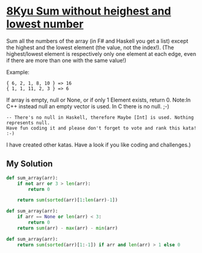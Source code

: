 # [8Kyu Sum without heighest and lowest number](https://www.codewars.com/kata/sum-without-highest-and-lowest-number)
    
Sum all the numbers of the array (in F# and Haskell you get a list) except the highest and the lowest element (the value, not the index!).
(The highest/lowest element is respectively only one element at each edge, even if there are more than one with the same value!)

Example:

```
{ 6, 2, 1, 8, 10 } => 16
{ 1, 1, 11, 2, 3 } => 6
```

If array is empty, null or None, or if only 1 Element exists, return 0.
Note:In C++ instead null an empty vector is used. In C there is no null. ;-) 

```
-- There's no null in Haskell, therefore Maybe [Int] is used. Nothing represents null.
Have fun coding it and please don't forget to vote and rank this kata! :-)
```

I have created other katas. Have a look if you like coding and challenges.)

## My Solution

```python
def sum_array(arr):
    if not arr or 3 > len(arr):
        return 0

    return sum(sorted(arr)[1:len(arr)-1])
```
```python
def sum_array(arr):
    if arr == None or len(arr) < 3:
        return 0
    return sum(arr) - max(arr) - min(arr)
```
```python
def sum_array(arr):
    return sum(sorted(arr)[1:-1]) if arr and len(arr) > 1 else 0
```